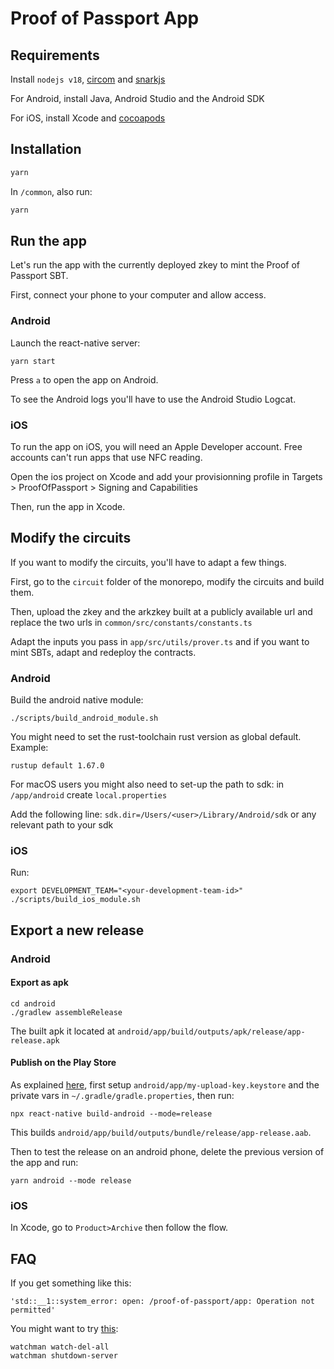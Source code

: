 # Proof of Passport App

## Requirements

Install `nodejs v18`, [circom](https://docs.circom.io/) and [snarkjs](https://github.com/iden3/snarkjs)

For Android, install Java, Android Studio and the Android SDK

For iOS, install Xcode and [cocoapods](https://cocoapods.org/)

## Installation

```bash
yarn
```

In `/common`, also run:
```bash
yarn
```

## Run the app

Let's run the app with the currently deployed zkey to mint the Proof of Passport SBT.

First, connect your phone to your computer and allow access.

### Android

Launch the react-native server:
```
yarn start
```

Press `a` to open the app on Android.

To see the Android logs you'll have to use the Android Studio Logcat.

### iOS

To run the app on iOS, you will need an Apple Developer account. Free accounts can't run apps that use NFC reading.

Open the ios project on Xcode and add your provisionning profile in Targets > ProofOfPassport > Signing and Capabilities

Then, run the app in Xcode.

## Modify the circuits

If you want to modify the circuits, you'll have to adapt a few things.

First, go to the `circuit` folder of the monorepo, modify the circuits and build them.

Then, upload the zkey and the arkzkey built at a publicly available url and replace the two urls in `common/src/constants/constants.ts`

Adapt the inputs you pass in `app/src/utils/prover.ts` and if you want to mint SBTs, adapt and redeploy the contracts.

### Android

Build the android native module:
```
./scripts/build_android_module.sh
```

You might need to set the rust-toolchain rust version as global default. Example:
```
rustup default 1.67.0
```

For macOS users you might also need to set-up the path to sdk:
in `/app/android` create `local.properties`

Add the following line:
`sdk.dir=/Users/<user>/Library/Android/sdk` or any relevant path to your sdk

### iOS

Run:
```
export DEVELOPMENT_TEAM="<your-development-team-id>"
./scripts/build_ios_module.sh
```

## Export a new release

### Android

#### Export as apk

```
cd android
./gradlew assembleRelease
```
The built apk it located at `android/app/build/outputs/apk/release/app-release.apk`

#### Publish on the Play Store
As explained [here](https://reactnative.dev/docs/signed-apk-android), first setup `android/app/my-upload-key.keystore` and the private vars in `~/.gradle/gradle.properties`, then run:
```
npx react-native build-android --mode=release
```
This builds `android/app/build/outputs/bundle/release/app-release.aab`.

Then to test the release on an android phone, delete the previous version of the app and run:
```
yarn android --mode release
```

### iOS

In Xcode, go to `Product>Archive` then follow the flow.

## FAQ

If you get something like this:
```
'std::__1::system_error: open: /proof-of-passport/app: Operation not permitted'
```
You might want to try [this](https://stackoverflow.com/questions/49443341/watchman-crawl-failed-retrying-once-with-node-crawler):
```
watchman watch-del-all
watchman shutdown-server
```